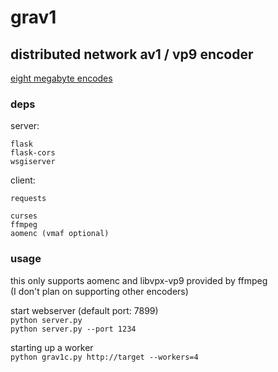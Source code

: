 # grav1
## distributed network av1 / vp9 encoder

[eight megabyte encodes](https://grass.moe/8mb.html)

### deps
server:
```
flask
flask-cors
wsgiserver
```
client:
```
requests
```
```
curses
ffmpeg
aomenc (vmaf optional)
```

### usage

this only supports aomenc and libvpx-vp9 provided by ffmpeg  
(I don't plan on supporting other encoders)

start webserver (default port: 7899)  
`python server.py`  
`python server.py --port 1234`

starting up a worker  
`python grav1c.py http://target --workers=4`  
